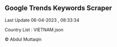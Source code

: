 

## Google Trends Keywords Scraper 
 
Last Update 06-04-2023 , 08:33:34

Country List :
VIETNAM.json



© Abdul Muttaqin 

